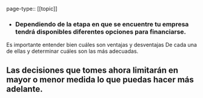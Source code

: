 page-type:: [[topic]]
- ### Dependiendo de la etapa en que se encuentre tu empresa tendrá disponibles diferentes opciones para financiarse.

Es importante entender bien cuáles son ventajas y desventajas De cada una de ellas y determinar cuáles son las más adecuadas.

Las decisiones que tomes ahora limitarán en mayor o menor medida lo que puedas hacer más adelante.
  - 


